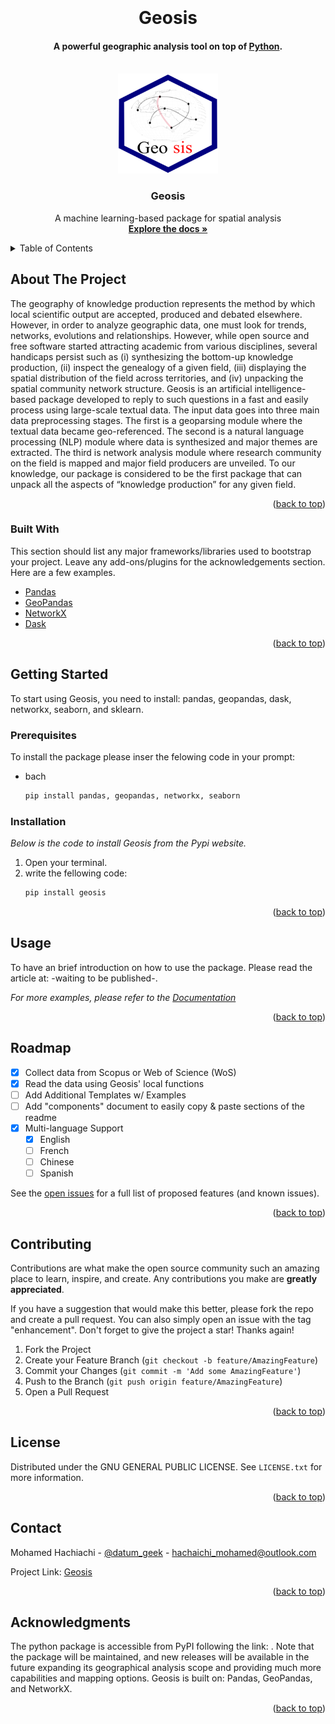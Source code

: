 <h1 align="center">
  <br>
  <a href="https://github.com/mohamed-hachaichi/Geosis"><img src="https://github.com/mohamed-hachaichi/app/blob/main/Geosis.png" alt="" width="200"></a>
  <br>
  Geosis
  <br>
</h1>

<h4 align="center">A powerful geographic analysis tool on top of <a href="https://www.python.org/" target="_blank">Python</a>.</h4>


<div id="top"></div>


<!-- PROJECT LOGO -->
<br />
<div align="center">
  <a href="https://github.com/othneildrew/Best-README-Template">
    <img src="images/logo.png" alt="Logo" width="160" height="160">
  </a>

  <h3 align="center">Geosis</h3>

  <p align="center">
A machine learning-based package for spatial analysis
    <br />
    <a href="https://github.com/mohamed-hachaichi/Geosis"><strong>Explore the docs »</strong></a>

  </p>
</div>



<!-- TABLE OF CONTENTS -->
<details>
  <summary>Table of Contents</summary>
  <ol>
    <li>
      <a href="#about-the-project">About The Project</a>
      <ul>
        <li><a href="#built-with">Built With</a></li>
      </ul>
    </li>
    <li>
      <a href="#getting-started">Getting Started</a>
      <ul>
        <li><a href="#prerequisites">Prerequisites</a></li>
        <li><a href="#installation">Installation</a></li>
      </ul>
    </li>
    <li><a href="#usage">Usage</a></li>
    <li><a href="#roadmap">Roadmap</a></li>
    <li><a href="#contributing">Contributing</a></li>
    <li><a href="#license">License</a></li>
    <li><a href="#contact">Contact</a></li>
    <li><a href="#acknowledgments">Acknowledgments</a></li>
  </ol>
</details>



<!-- ABOUT THE PROJECT -->
## About The Project

The geography of knowledge production represents the method by which local scientific output are accepted, produced and debated elsewhere. However, in order to analyze geographic data, one must look for trends, networks, evolutions and relationships. However, while open source and free software started attracting academic from various disciplines, several handicaps persist such as (i) synthesizing the bottom-up knowledge production, (ii) inspect the genealogy of a given field, (iii) displaying the spatial distribution of the field across territories, and (iv) unpacking the spatial community network structure. Geosis is an artificial intelligence-based package developed to reply to such questions in a fast and easily process using large-scale textual data. The input data goes into three main data preprocessing stages. The first is a geoparsing module where the textual data became geo-referenced. The second is a natural language processing (NLP) module where data is synthesized and major themes are extracted. The third is network analysis module where research community on the field is mapped and major field producers are unveiled.  To our knowledge, our package is considered to be the first package that can unpack all the aspects of “knowledge production” for any given field. 

<p align="right">(<a href="#top">back to top</a>)</p>



### Built With

This section should list any major frameworks/libraries used to bootstrap your project. Leave any add-ons/plugins for the acknowledgements section. Here are a few examples.

* [Pandas](https://pandas.pydata.org)
* [GeoPandas](https://geopandas.org/en/stable/)
* [NetworkX](https://networkx.org)
* [Dask](https://www.dask.org)

<p align="right">(<a href="#top">back to top</a>)</p>



<!-- GETTING STARTED -->
## Getting Started

To start using Geosis, you need to install: pandas, geopandas, dask, networkx, seaborn, and sklearn.

### Prerequisites

To install the package please inser the felowing code in your prompt:

* bach
  ```sh
  pip install pandas, geopandas, networkx, seaborn 
  ```

### Installation

_Below is the code to install Geosis from the Pypi website._

1. Open your terminal. 
2. write the fellowing code:
   ```sh
   pip install geosis 
   ```


<p align="right">(<a href="#top">back to top</a>)</p>



<!-- USAGE EXAMPLES -->
## Usage

To have an brief introduction on how to use the package. Please read the article at: -waiting to be published-.

_For more examples, please refer to the [Documentation](https://example.com)_

<p align="right">(<a href="#top">back to top</a>)</p>



<!-- ROADMAP -->
## Roadmap

- [x] Collect data from Scopus or Web of Science (WoS)
- [x] Read the data using Geosis' local functions 
- [ ] Add Additional Templates w/ Examples
- [ ] Add "components" document to easily copy & paste sections of the readme
- [x] Multi-language Support
    - [x] English
    - [ ] French
    - [ ] Chinese
    - [ ] Spanish

See the [open issues](https://github.com/mohamed-hachaichi/Geosis/issues) for a full list of proposed features (and known issues).

<p align="right">(<a href="#top">back to top</a>)</p>



<!-- CONTRIBUTING -->
## Contributing

Contributions are what make the open source community such an amazing place to learn, inspire, and create. Any contributions you make are **greatly appreciated**.

If you have a suggestion that would make this better, please fork the repo and create a pull request. You can also simply open an issue with the tag "enhancement".
Don't forget to give the project a star! Thanks again!

1. Fork the Project
2. Create your Feature Branch (`git checkout -b feature/AmazingFeature`)
3. Commit your Changes (`git commit -m 'Add some AmazingFeature'`)
4. Push to the Branch (`git push origin feature/AmazingFeature`)
5. Open a Pull Request

<p align="right">(<a href="#top">back to top</a>)</p>



<!-- LICENSE -->
## License

Distributed under the GNU GENERAL PUBLIC LICENSE. See `LICENSE.txt` for more information.

<p align="right">(<a href="#top">back to top</a>)</p>



<!-- CONTACT -->
## Contact

Mohamed Hachiachi - [@datum_geek](https://twitter.com/datum_geek) - hachaichi_mohamed@outlook.com 

Project Link: [Geosis](https://github.com/mohamed-hachaichi/Geosis)

<p align="right">(<a href="#top">back to top</a>)</p>



<!-- ACKNOWLEDGMENTS -->
## Acknowledgments

The python package is accessible from PyPI following the link: . Note that the package will be maintained, and new releases will be available in the future expanding its geographical analysis scope and providing much more capabilities and mapping options. Geosis is built on: Pandas, GeoPandas, and NetworkX.

<p align="right">(<a href="#top">back to top</a>)</p>